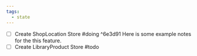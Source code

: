 ```yaml
---
tags:
  - state
---
```

- [ ] Create ShopLocation Store #doing ^6e3d91
	Here is some example notes for the this feature.
- [ ] Create LibraryProduct Store #todo
